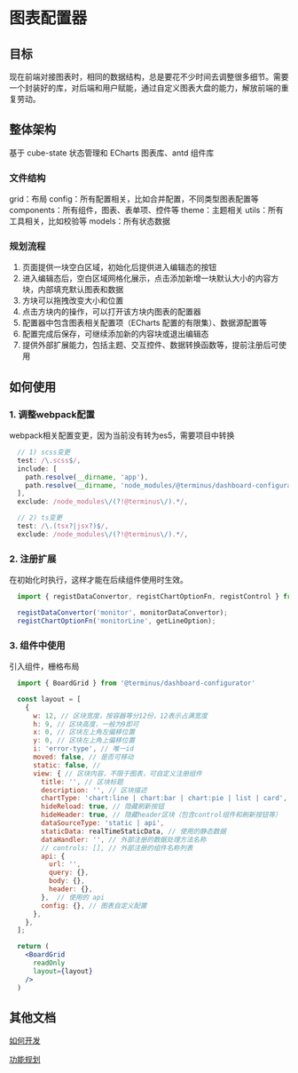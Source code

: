 # 图表配置器

## 目标
现在前端对接图表时，相同的数据结构，总是要花不少时间去调整很多细节。需要一个封装好的库，对后端和用户赋能，通过自定义图表大盘的能力，解放前端的重复劳动。

## 整体架构
基于 cube-state 状态管理和 ECharts 图表库、antd 组件库

### 文件结构
grid：布局
config：所有配置相关，比如合并配置，不同类型图表配置等
components：所有组件，图表、表单项、控件等
theme：主题相关
utils：所有工具相关，比如校验等
models：所有状态数据

### 规划流程
1. 页面提供一块空白区域，初始化后提供进入编辑态的按钮
2. 进入编辑态后，空白区域网格化展示，点击添加新增一块默认大小的内容方块，内部填充默认图表和数据
3. 方块可以拖拽改变大小和位置
4. 点击方块内的操作，可以打开该方块内图表的配置器
5. 配置器中包含图表相关配置项（ECharts 配置的有限集）、数据源配置等
6. 配置完成后保存，可继续添加新的内容块或退出编辑态
7. 提供外部扩展能力，包括主题、交互控件、数据转换函数等，提前注册后可使用

## 如何使用
### 1. 调整webpack配置
webpack相关配置变更，因为当前没有转为es5，需要项目中转换
```js
  // 1) scss变更
  test: /\.scss$/,
  include: [
    path.resolve(__dirname, 'app'),
    path.resolve(__dirname, 'node_modules/@terminus/dashboard-configurator'),
  ],
  exclude: /node_modules\/(?!@terminus\/).*/,

  // 2) ts变更
  test: /\.(tsx?|jsx?)$/,
  exclude: /node_modules\/(?!@terminus\/).*/,

```

### 2. 注册扩展
在初始化时执行，这样才能在后续组件使用时生效。
```jsx
  import { registDataConvertor, registChartOptionFn, registControl } from '@terminus/dashboard-configurator';

  registDataConvertor('monitor', monitorDataConvertor);
  registChartOptionFn('monitorLine', getLineOption);

```

### 3. 组件中使用
引入组件，栅格布局
```jsx
  import { BoardGrid } from '@terminus/dashboard-configurator'

  const layout = [
    {
      w: 12, // 区块宽度，按容器等分12份，12表示占满宽度
      h: 9, // 区块高度，一般为9即可
      x: 0, // 区块左上角左偏移位置
      y: 0, // 区块左上角上偏移位置
      i: 'error-type', // 唯一id
      moved: false, // 是否可移动
      static: false, //
      view: { // 区块内容，不限于图表，可自定义注册组件
        title: '', // 区块标题
        description: '', // 区块描述
        chartType: 'chart:line | chart:bar | chart:pie | list | card', // 区块内容类型
        hideReload: true, // 隐藏刷新按钮
        hideHeader: true, // 隐藏header区块（包含control组件和刷新按钮等）
        dataSourceType: 'static | api',
        staticData: realTimeStaticData, // 使用的静态数据
        dataHandler: '', // 外部注册的数据处理方法名称
        // controls: [], // 外部注册的组件名称列表
        api: {
          url: '',
          query: {},
          body: {},
          header: {},
        },  // 使用的 api
        config: {}, // 图表自定义配置
      },
    },
  ];

  return (
    <BoardGrid
      readOnly
      layout={layout}
    />
  )

```

## 其他文档
[如何开发](./Debug.md)

[功能规划](https://yuque.antfin-inc.com/terminus_paas_dev/front/rgziz6)
